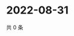 # 2022-08-31

共 0 条

<!-- BEGIN WEIBO -->
<!-- 最后更新时间 Wed Aug 31 2022 16:20:01 GMT+0800 (China Standard Time) -->

<!-- END WEIBO -->
